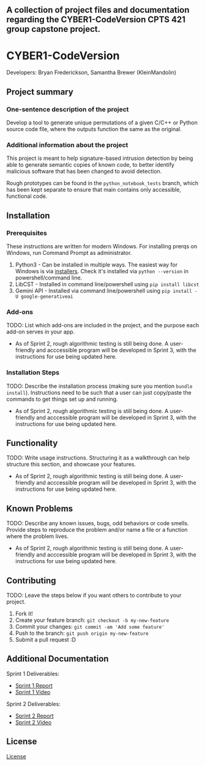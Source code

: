 ## A collection of project files and documentation regarding the CYBER1-CodeVersion CPTS 421 group capstone project. ## 

# CYBER1-CodeVersion

Developers: Bryan Frederickson, Samantha Brewer (KleinMandolin)

## Project summary

### One-sentence description of the project

Develop a tool to generate unique permutations of a given C/C++ or Python source code file, where the outputs function the same as the original.

### Additional information about the project

This project is meant to help signature-based intrusion detection by being able to generate semantic copies of known code, to better identify malicious software that has been changed to avoid detection.

Rough prototypes can be found in the `python_notebook_tests` branch, which has been kept separate to ensure that main contains only accessible, functional code.

## Installation

### Prerequisites
These instructions are written for modern Windows. For installing prerqs on Windows, run Command Prompt as administrator.
1. Python3 - Can be installed in multiple ways. The easiest way for Windows is via [installers](https://www.python.org/downloads/windows/). Check it's installed via ```python --version``` in powershell/command line.
2. LibCST - Installed in command line/powershell using ```pip install libcst```
3. Gemini API - Installed via command line/powershell using ```pip install -U google-generativeai```

### Add-ons

TODO: List which add-ons are included in the project, and the purpose each add-on serves in your app.
- As of Sprint 2, rough algorithmic testing is still being done. A user-friendly and acccessible program will be developed in Sprint 3, with the instructions for use being updated here.

### Installation Steps

TODO: Describe the installation process (making sure you mention `bundle install`).
Instructions need to be such that a user can just copy/paste the commands to get things set up and running. 
- As of Sprint 2, rough algorithmic testing is still being done. A user-friendly and acccessible program will be developed in Sprint 3, with the instructions for use being updated here.


## Functionality

TODO: Write usage instructions. Structuring it as a walkthrough can help structure this section,
and showcase your features.
- As of Sprint 2, rough algorithmic testing is still being done. A user-friendly and acccessible program will be developed in Sprint 3, with the instructions for use being updated here.


## Known Problems

TODO: Describe any known issues, bugs, odd behaviors or code smells. 
Provide steps to reproduce the problem and/or name a file or a function where the problem lives.
- As of Sprint 2, rough algorithmic testing is still being done. A user-friendly and acccessible program will be developed in Sprint 3, with the instructions for use being updated here.


## Contributing

TODO: Leave the steps below if you want others to contribute to your project.

1. Fork it!
2. Create your feature branch: `git checkout -b my-new-feature`
3. Commit your changes: `git commit -am 'Add some feature'`
4. Push to the branch: `git push origin my-new-feature`
5. Submit a pull request :D

## Additional Documentation

Sprint 1 Deliverables:
  * [Sprint 1 Report](https://github.com/BryanFrederickson/CYBER1-CodeVersion/blob/a25a48244798548cd4a268eccc165d2b1de35dab/Sprints/Sprint%201/Sprint%201%20Report.md)
  * [Sprint 1 Video](https://youtu.be/1v400lVrzvU)

Sprint 2 Deliverables:
  * [Sprint 2 Report](https://github.com/BryanFrederickson/CYBER1-CodeVersion/blob/6e0719cde0e0347c24d3416c51d3eb0ba2188fb2/Sprints/Sprint%202/Sprint%202%20Report.md)
  * [Sprint 2 Video](https://youtu.be/h4OGVBQQoWc)

## License

[License](./LICENSE)
